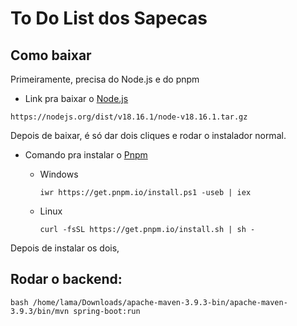 # To Do List dos Sapecas

## Como baixar

Primeiramente, precisa do Node.js e do pnpm

- Link pra baixar o [Node.js](https://nodejs.org/en)

```
https://nodejs.org/dist/v18.16.1/node-v18.16.1.tar.gz
```

Depois de baixar, é só dar dois cliques e rodar o instalador normal.

- Comando pra instalar o [Pnpm](https://pnpm.io/pt/)

  - Windows

    ```
    iwr https://get.pnpm.io/install.ps1 -useb | iex
    ```

  - Linux

    ```
    curl -fsSL https://get.pnpm.io/install.sh | sh -
    ```

Depois de instalar os dois,

## Rodar o backend:

```
bash /home/lama/Downloads/apache-maven-3.9.3-bin/apache-maven-3.9.3/bin/mvn spring-boot:run
```
